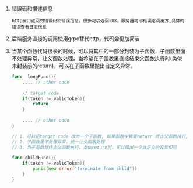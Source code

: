 1. 错误码和描述信息

   ```
   http接口返回的错误码和错误信息，很多可以返回50X，服务器内部错误给调用方,具体的错误查看日志信息
   ```

2. 后端服务直接的调用使用grpc替代http，代码会更加简洁

3. 当某个函数代码很长的时候，可以将其中的一部分封装为子函数，子函数里面不处理异常，让父函数处理。当希望在子函数里直接结束父函数执行时(类似未封装前的return)，可以在子函数里抛出自定义异常。

   ```go
   func  longFunc(){
       .... // other code
       
       // target code
       if(token != validToken){
           return
       }
       
       .... // other code
   }
   
   // 1、可以把target code 改为一个子函数, 如果函数中需要return 终止父函数执行,可以返回一个异常
   // 2、子函数里不处理异常，统一让父函数处理
   // 3、当子函数想终止父函数执行，类似return时，可以抛出一个自定义的异常即可
   
   func childFunc(){
       if(token != validToken){
           panic(new error("terminate from child"))
       }
   }
   ```

   